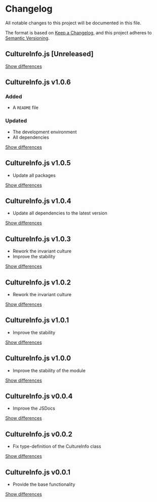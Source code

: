 # Changelog
All notable changes to this project will be documented in this file.

The format is based on [Keep a Changelog](https://keepachangelog.com/en/1.0.0/),
and this project adheres to [Semantic Versioning](https://semver.org/spec/v2.0.0.html).

## CultureInfo.js [Unreleased]

[Show differences](https://github.com/manuth/CultureInfo.js/compare/v1.0.6...dev)

## CultureInfo.js v1.0.6
### Added
  - A `README` file

### Updated
  - The development environment
  - All dependencies

[Show differences](https://github.com/manuth/CultureInfo.js/compare/v1.0.5...v1.0.6)

## CultureInfo.js v1.0.5
  - Update all packages

[Show differences](https://github.com/manuth/CultureInfo.js/compare/v1.0.4...v1.0.5)

## CultureInfo.js v1.0.4
  - Update all dependencies to the latest version

[Show differences](https://github.com/manuth/CultureInfo.js/compare/v1.0.3...v1.0.4)

## CultureInfo.js v1.0.3
  - Rework the invariant culture
  - Improve the stability

[Show differences](https://github.com/manuth/CultureInfo.js/compare/v1.0.2...v1.0.3)

## CultureInfo.js v1.0.2
  - Rework the invariant culture

[Show differences](https://github.com/manuth/CultureInfo.js/compare/v1.0.1...v1.0.2)

## CultureInfo.js v1.0.1
  - Improve the stability

[Show differences](https://github.com/manuth/CultureInfo.js/compare/v1.0.0...v1.0.1)

## CultureInfo.js v1.0.0
  - Improve the stability of the module

[Show differences](https://github.com/manuth/CultureInfo.js/compare/v0.0.4...v1.0.0)

## CultureInfo.js v0.0.4
  - Improve the JSDocs

[Show differences](https://github.com/manuth/CultureInfo.js/compare/v0.0.2...v0.0.4)

## CultureInfo.js v0.0.2
  - Fix type-definition of the CultureInfo class

[Show differences](https://github.com/manuth/CultureInfo.js/compare/v0.0.1...v0.0.2)

## CultureInfo.js v0.0.1
  - Provide the base functionality

[Show differences](https://github.com/manuth/CultureInfo.js/compare/46ea2bd0626a8ef46c62b05d69b478cc09049a92...v0.0.1)
